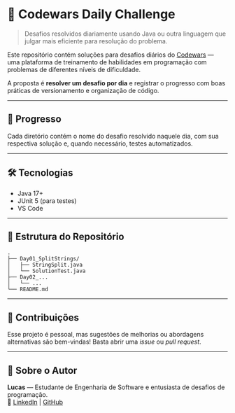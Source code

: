 # 🧠 Codewars Daily Challenge

> Desafios resolvidos diariamente usando Java ou outra linguagem que julgar mais eficiente para resolução do problema.

Este repositório contém soluções para desafios diários do [Codewars](https://www.codewars.com/) — uma plataforma de treinamento de habilidades em programação com problemas de diferentes níveis de dificuldade.

A proposta é **resolver um desafio por dia** e registrar o progresso com boas práticas de versionamento e organização de código.

---

## 📅 Progresso

Cada diretório contém o nome do desafio resolvido naquele dia, com sua respectiva solução e, quando necessário, testes automatizados.

---

## 🛠 Tecnologias

- Java 17+
- JUnit 5 (para testes)
- VS Code

---

## 📂 Estrutura do Repositório

    .
    ├── Day01_SplitStrings/
    │   ├── StringSplit.java
    │   └── SolutionTest.java
    ├── Day02_...
    │   └── ...
    └── README.md

---

## 🤝 Contribuições

Esse projeto é pessoal, mas sugestões de melhorias ou abordagens alternativas são bem-vindas! Basta abrir uma *issue* ou *pull request*.

---

## 📌 Sobre o Autor

**Lucas** — Estudante de Engenharia de Software e entusiasta de desafios de programação.  
🔗 [LinkedIn](https://www.linkedin.com/in/lucasramon/) | [GitHub](https://github.com/Schnorren)

